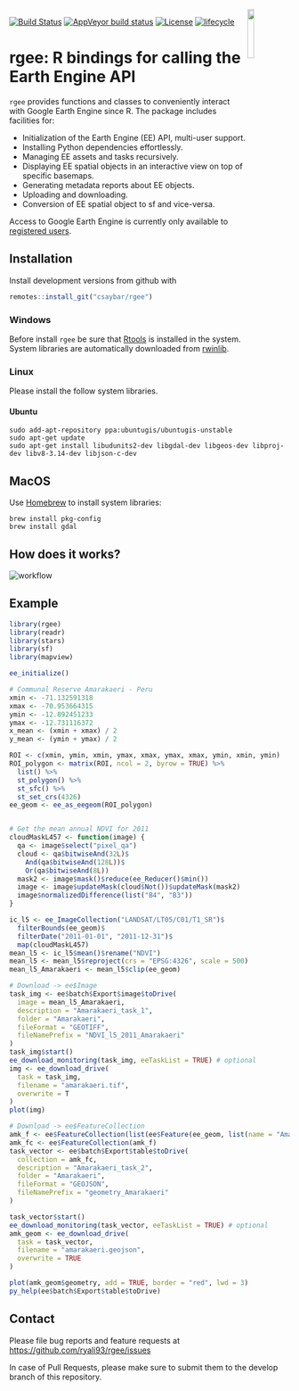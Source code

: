 
<img src="https://raw.githubusercontent.com/ryali93/rgee/master/man/figures/logo.png" align="right" width = 15%/>

[![Build
Status](https://travis-ci.org/csaybar/rgee.svg?branch=master)](https://travis-ci.org/csaybar/rgee)
[![AppVeyor build
status](https://ci.appveyor.com/api/projects/status/github/ryali93/rgee?branch=master&svg=true)](https://ci.appveyor.com/project/ryali93/rgee)
[![License](https://img.shields.io/badge/License-Apache%202.0-blue.svg)](https://opensource.org/licenses/Apache-2.0)
[![lifecycle](https://img.shields.io/badge/lifecycle-experimental-orange.svg)](https://www.tidyverse.org/lifecycle/#experimental)

# rgee: R bindings for calling the Earth Engine API

`rgee` provides functions and classes to conveniently interact with
Google Earth Engine since R. The package includes facilities for:

  - Initialization of the Earth Engine (EE) API, multi-user support.
  - Installing Python dependencies effortlessly.
  - Managing EE assets and tasks recursively.
  - Displaying EE spatial objects in an interactive view on top of
    specific basemaps.
  - Generating metadata reports about EE objects.
  - Uploading and downloading.
  - Conversion of EE spatial object to sf and vice-versa.

Access to Google Earth Engine is currently only available to [registered
users](https://earthengine.google.com/).

## Installation

Install development versions from github with

``` r
remotes::install_git("csaybar/rgee")
```

### Windows

Before install `rgee` be sure that
[Rtools](https://cran.r-project.org/bin/windows/Rtools/) is installed in
the system. System libraries are automatically downloaded from
[rwinlib](https://github.com/rwinlib/).

### Linux

Please install the follow system libraries.

#### Ubuntu

    sudo add-apt-repository ppa:ubuntugis/ubuntugis-unstable
    sudo apt-get update
    sudo apt-get install libudunits2-dev libgdal-dev libgeos-dev libproj-dev libv8-3.14-dev libjson-c-dev

## MacOS

Use [Homebrew](https://brew.sh/) to install system libraries:

    brew install pkg-config
    brew install gdal

## How does it works?

![workflow](https://raw.githubusercontent.com/csaybar/rgee/master/man/figures/rgee.png)

## Example

``` r
library(rgee)
library(readr)
library(stars)
library(sf)
library(mapview)

ee_initialize()

# Communal Reserve Amarakaeri - Peru
xmin <- -71.132591318
xmax <- -70.953664315
ymin <- -12.892451233
ymax <- -12.731116372
x_mean <- (xmin + xmax) / 2
y_mean <- (ymin + ymax) / 2

ROI <- c(xmin, ymin, xmin, ymax, xmax, ymax, xmax, ymin, xmin, ymin)
ROI_polygon <- matrix(ROI, ncol = 2, byrow = TRUE) %>%
  list() %>%
  st_polygon() %>%
  st_sfc() %>%
  st_set_crs(4326)
ee_geom <- ee_as_eegeom(ROI_polygon)


# Get the mean annual NDVI for 2011
cloudMaskL457 <- function(image) {
  qa <- image$select("pixel_qa")
  cloud <- qa$bitwiseAnd(32L)$
    And(qa$bitwiseAnd(128L))$
    Or(qa$bitwiseAnd(8L))
  mask2 <- image$mask()$reduce(ee_Reducer()$min())
  image <- image$updateMask(cloud$Not())$updateMask(mask2)
  image$normalizedDifference(list("B4", "B3"))
}

ic_l5 <- ee_ImageCollection("LANDSAT/LT05/C01/T1_SR")$
  filterBounds(ee_geom)$
  filterDate("2011-01-01", "2011-12-31")$
  map(cloudMaskL457)
mean_l5 <- ic_l5$mean()$rename("NDVI")
mean_l5 <- mean_l5$reproject(crs = "EPSG:4326", scale = 500)
mean_l5_Amarakaeri <- mean_l5$clip(ee_geom)
```

``` r
# Download -> ee$Image
task_img <- ee$batch$Export$image$toDrive(
  image = mean_l5_Amarakaeri,
  description = "Amarakaeri_task_1",
  folder = "Amarakaeri",
  fileFormat = "GEOTIFF",
  fileNamePrefix = "NDVI_l5_2011_Amarakaeri"
)
task_img$start()
ee_download_monitoring(task_img, eeTaskList = TRUE) # optional
img <- ee_download_drive(
  task = task_img,
  filename = "amarakaeri.tif",
  overwrite = T
)
plot(img)

# Download -> ee$FeatureCollection
amk_f <- ee$FeatureCollection(list(ee$Feature(ee_geom, list(name = "Amarakaeri"))))
amk_fc <- ee$FeatureCollection(amk_f)
task_vector <- ee$batch$Export$table$toDrive(
  collection = amk_fc,
  description = "Amarakaeri_task_2",
  folder = "Amarakaeri",
  fileFormat = "GEOJSON",
  fileNamePrefix = "geometry_Amarakaeri"
)

task_vector$start()
ee_download_monitoring(task_vector, eeTaskList = TRUE) # optional
amk_geom <- ee_download_drive(
  task = task_vector,
  filename = "amarakaeri.geojson",
  overwrite = TRUE
)

plot(amk_geom$geometry, add = TRUE, border = "red", lwd = 3)
py_help(ee$batch$Export$table$toDrive)
```

## Contact

Please file bug reports and feature requests at
<https://github.com/ryali93/rgee/issues>

In case of Pull Requests, please make sure to submit them to the develop
branch of this repository.
